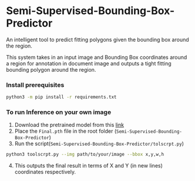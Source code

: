 # Semi-Supervised-Bounding-Box-Predictor
An intelligent tool to predict fitting polygons given the bounding box around the region.

This system takes in an input image and Bounding Box coordinates around a region for annotation in document image and outputs a tight fitting bounding polygon around the region.

### Install prerequisites 

```bash
python3 -m pip install -r requirements.txt
```

### To run Inference on your own image

1. Download the pretrained model from this [link](https://drive.google.com/drive/folders/10yGtlXGTOFPuF4Wk_gurBhOmyUMqQz2j?usp=sharing) 
2. Place the `Final.pth` file in the root folder (`Semi-Supervised-Bounding-Box-Predictor`)
3. Run the script(`Semi-Supervised-Bounding-Box-Predictor/tolscrpt.py`)
```bash
python3 toolscrpt.py --img path/to/your/image --bbox x,y,w,h
```
4. This outputs the final result in terms of X and Y (in new lines) coordinates respectively.
